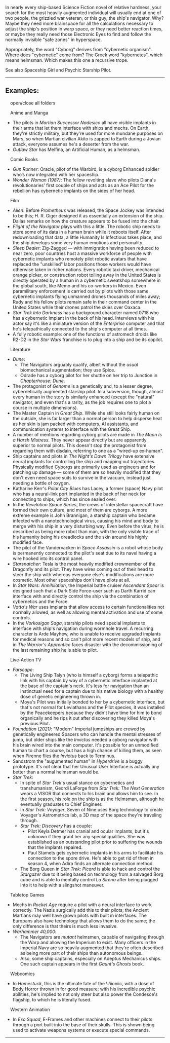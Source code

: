 In nearly every ship-based Science Fiction novel of relative hardness, your search for the most heavily augmented individual will usually end at one of two people, the grizzled war veteran, or this guy, the ship's navigator. Why? Maybe they need more brainspace for all the calculations necessary to adjust the ship's position in warp space, or they need better reaction times, or maybe they really need those Electronic Eyes to find and follow the normally invisible "safe zones" in hyperspace.

Appropriately, the word "Cyborg" derives from "cybernetic organism". Where does "cybernetic" come from? The Greek word "kybernetes", which means helmsman. Which makes this one a recursive trope.

See also Spaceship Girl and Psychic Starship Pilot.

___

## Examples:

    open/close all folders 

    Anime and Manga 

-   The pilots in _Martian Successor Nadesico_ all have visible implants in their arms that let them interface with ships and mechs. On Earth, they're strictly military, but they're used for more mundane purposes on Mars, so when Martian civilian Akito is zapped to Earth during a Jovian attack, everyone assumes he's a deserter from the war.
-   _Outlaw Star_ has Melfina, an Artificial Human, as a helmsman.

    Comic Books 

-   _Gun Runner_: Oracle, pilot of the Warbird, is a cyborg Enhanced soldier who’s now integrated with her spaceship.
-   _Wonder Woman (1987)_: The fellow revolting slave who pilots Diana's revolutionaries' first couple of ships and acts as an Ace Pilot for the rebellion has cybernetic implants on the sides of her head.

    Film 

-   _Alien_: Before _Prometheus_ was released, the Space Jockey was intended to be this; H. R. Giger designed it as essentially an extension of the ship. Dallas remarks on how the creature appears to be fused into the chair.
-   _Flight of the Navigator_ plays with this a little. The robotic ship needs to store some of its data in a human brain while it reboots itself. After redownloading that data, a little Humanity Is Infectious takes place, and the ship develops some very human emotions and personality.
-   _Sleep Dealer_: Zig-Zagged — with immigration having been reduced to near zero, poor countries host a massive workforce of people with cybernetic implants who remotely pilot robotic avatars that have replaced the "unskilled" labor positions those workers would have otherwise taken in richer nations. Every robotic taxi driver, mechanical orange picker, or construction robot toiling away in the United States is directly operated by a human in a cybernetic sweatshop somewhere in the global south, like Memo and his co-workers in Mexico. Even paramilitary enforcement is carried out by pilots with those same cybernetic implants flying unmanned drones thousands of miles away; Rudy and his fellow pilots remain safe in their command center in the United States while their drones patrol the skies over Oaxaca.
-   _Star Trek Into Darkness_ has a background character named 0718 who has a cybernetic implant in the back of his head. Interviews with his actor say it's like a miniature version of the _Enterprise_ computer and that he's telepathically connected to the ship's computer at all times.
-   A fully robotic example: one of the functions of astromech droids like R2-D2 in the _Star Wars_ franchise is to plug into a ship and be its copilot.

    Literature 

-   _Dune_:
    -   The Navigators arguably qualify, albeit without the _usual_ biomechanical augmentation; they use Spice.
    -   Odrade has a cyborg pilot for her shuttle on her trip to Junction in _Chapterhouse: Dune_.
-   The protagonist of _Genome_ is a genetically and, to a lesser degree, cybernetically augmented starship pilot. In a subversion, though, almost every human in the story is similarly enhanced (except the "natural" navigator, and even that's a rarity, as the job requires one to plot a course in multiple dimensions).
-   The Master Captain in _Great Ship_. While she still looks fairly human on the outside, she is far larger than a normal person to help disperse heat as her skin is jam packed with computers, AI assistants, and communication systems to interface with the Great Ship.
-   A number of mentions regarding cyborg pilots are made in _The Moon Is a Harsh Mistress_. They never appear directly but are apparently superior to normal pilots. This doesn't stop the protagonist from regarding them with disdain, referring to one as a "wired-up ex-human".
-   Ship captains and pilots in _The Night's Dawn Trilogy_ have extensive neural implants for controlling the ship and mapping out trajectories. Physically modified Cyborgs are primarily used as engineers and for patching up damage — some of them are so heavily modified that they don't even need space suits to survive in the vacuum, instead just needing a bottle of oxygen.
-   Katharine Kerr's _Polar City Blues_ has Lacey, a former (space) Navy pilot who has a neural-link port implanted in the back of her neck for connecting to ships, which has since sealed over.
-   In the _Revelation Space Series_, the crews of interstellar spacecraft have formed their own culture, and most of them are cyborgs. A more extreme example is John Brannigan, a starship captain who became infected with a nanotechnological virus, causing his mind and body to merge with his ship in a very disturbing way. Even before the virus, he is described as being more robot than man, with the only visible trace of his humanity being his dreadlocks and the skin around his highly modified face.
-   The pilot of the Vandervacken in _Space Assassin_ is a robot whose body is permanently connected to the pilot's seat due to its navel having a wire hooked into its control panel.
-   _Starsnatcher_: Tesla is the most heavily modified crewmember of the Dragonfly and its pilot. They have wires coming out of their head to steer the ship with whereas everyone else's modifications are more cosmetic. Most other spaceships don't have pilots at all.
-   In _Star Wars: Annihilation_, the Imperial battle cruiser _Ascendant Spear_ is designed such that a Dark Side Force-user such as Darth Karrid can interface with and directly control the ship via the combination of cybernetics and the Force.
-   _Vatta's War_ uses implants that allow access to certain functionalities not normally allowed, as well as allowing mental activation and use of some controls.
-   In the _Vorkosigan Saga_, starship pilots need special implants to interface with ship's navigation during wormhole travel. A recurring character is Arde Mayhew, who is unable to receive upgraded implants for medical reasons and so can't pilot more recent models of ship, and in _The Warrior's Apprentice_ faces disaster with the decommissioning of the last remaining ship he is able to pilot.

    Live-Action TV 

-   _Farscape_:
    -   The Living Ship Talyn (who is himself a cyborg) forms a telepathic link with his captain by way of a cybernetic interface implanted at the base of the captain's neck. It's less for navigation than an instinctual need for a captain due to his native biology with a healthy dose of genetic engineering thrown in.
    -   Moya's Pilot was initially bonded to her by a cybernetic interface, but that's not normal for Leviathans and the Pilot species, it was installed by the Peacekeepers because they didn't have time for him to bond organically and he rips it out after discovering they killed Moya's previous Pilot.
-   _Foundation (2021)_: "Modern" Imperial jumpships are crewed by genetically engineered Spacers who can handle the mental stresses of jump, but older ships like the _Invictus_ needed a cyborg navigator with his brain wired into the main computer. It's possible for an unmodified human to chart a course, but has a high chance of killing them, as seen when Pirenne flies the _Invictus_ back to Terminus.
-   Sandstrom the "augumented human" in _Hyperdrive_ is a buggy prototype. It's not clear that her Unusual User Interface is actually any better than a normal helmsman would be.
-   _Star Trek_:
    -   In spite of _Star Trek_'s usual stance on cybernetics and transhumanism, Geordi LaForge from _Star Trek: The Next Generation_ wears a VISOR that connects to his brain and allows him to see. In the first season, his role on the ship is as the Helmsman, although he eventually graduates to Chief Engineer.
    -   In _Star Trek: Voyager_, Seven of Nine uses Borg technology to create Voyager's Astrometrics lab, a 3D map of the space they're traveling through.
    -   _Star Trek: Discovery_ has a couple:
        -   Pilot Keyla Detmer has cranial and ocular implants, but it's unknown if they grant her any special qualities. She was established as an outstanding pilot prior to suffering the wounds that the implants repaired.
        -   Paul Stamets gets cybernetic implants in his arms to facilitate his connection to the spore drive. He's able to get rid of them in season 4, when Adira finds an alternate connection method.
    -   The Borg Queen in _Star Trek: Picard_ is able to hack and control the _Stargazer_ due to it being based on technology from a salvaged Borg cube and is able to mentally control _La Sirena_ after being plugged into it to help with a slingshot maneuver.

    Tabletop Games 

-   Mechs in _Rocket Age_ require a pilot with a neural interface to work correctly. The Nazis surgically add this to their pilots; the Ancient Martians may well have grown pilots with built in interfaces. The Europans also have technology that allows them to do the same; the only difference is that theirs is much less invasive.
-   _Warhammer 40,000_:
    -   The Navigators are _mutant_ helmsmen, capable of navigating through the Warp and allowing the Imperium to exist. Many officers in the Imperial Navy are so heavily augmented that they're often described as being more part of their ships than autonomous beings.
    -   Also, some ship captains, especially on Adeptus Mechanicus ships. One such captain appears in the first _Gaunt's Ghosts_ book.

    Webcomics 

-   In _Homestuck_, this is the ultimate fate of the Ψiioniic, with a dose of Body Horror thrown in for good measure; with his incredible psychic abilities, he's implied to not only steer but also power the Condesce's flagship, to which he is literally fused.

    Western Animation 

-   In _Exo Squad_, E-Frames and other machines connect to their pilots through a port built into the base of their skulls. This is shown being used to activate weapons systems or execute special commands.

___